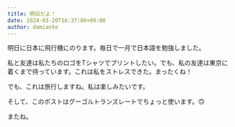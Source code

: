 ```yaml
---
title: 明日だよ！
date: 2024-03-20T16:37:09+09:00
author: damiante
---
```

明日に日本に飛行機にのります。毎日で一月で日本語を勉強しました。

私と友達は私たちのロゴをTシャツでプリントしたい。でも、私の友達は東京に着くまで待っています。これは私をストレスできた。まったくね！

でも、これは旅行しますね。私は楽しみたいです。

そして、このポストはグーゴルトランズレートでちょっと使います。🙃

またね。